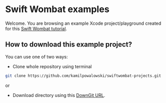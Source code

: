 # Swift Wombat examples

Welcome. You are browsing an example Xcode project/playground created for this [Swift Wombat tutorial](https://swiftwombat.com/how-to-add-home-screen-quick-actions-to-swiftui-app/). 

## How to download this example project?
You can use one of two ways:
- Clone whole repository using terminal 
```bash
git clone https://github.com/kamilpowalowski/swiftwombat-projects.git
```

or

- Download directory using this [DownGit URL](https://downgit.github.io/#/home?url=https://github.com/kamilpowalowski/swiftwombat-projects/tree/main/HomeScreenQuickActions).

